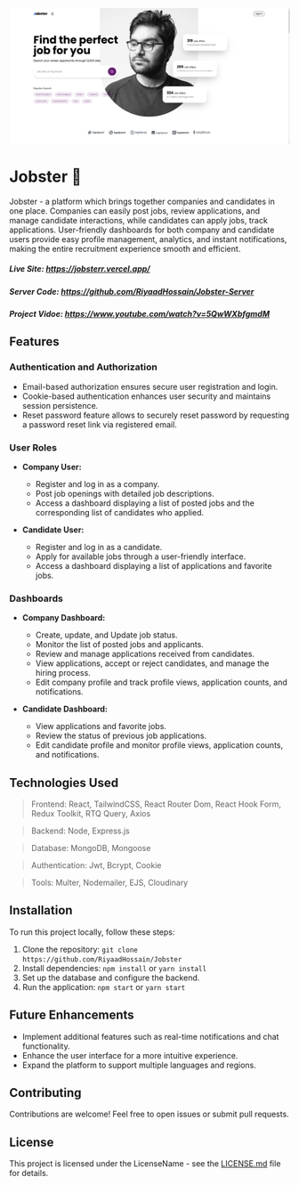 ![alt text](screenshots/jobster-home.png)

# Jobster 💼

Jobster - a platform which brings together companies and candidates in one place. Companies can easily post jobs, review applications, and manage candidate interactions, while candidates can apply jobs, track applications. User-friendly dashboards for both company and candidate users provide easy profile management, analytics, and instant notifications, making the entire recruitment experience smooth and efficient.

##### Live Site: https://jobsterr.vercel.app/

##### Server Code: https://github.com/RiyaadHossain/Jobster-Server

##### Project Vidoe: https://www.youtube.com/watch?v=5QwWXbfgmdM

## Features

### Authentication and Authorization

- Email-based authorization ensures secure user registration and login.
- Cookie-based authentication enhances user security and maintains session persistence.
- Reset password feature allows to securely reset password by requesting a password reset link via registered email.

### User Roles

- **Company User:**

  - Register and log in as a company.
  - Post job openings with detailed job descriptions.
  - Access a dashboard displaying a list of posted jobs and the corresponding list of candidates who applied.

- **Candidate User:**
  - Register and log in as a candidate.
  - Apply for available jobs through a user-friendly interface.
  - Access a dashboard displaying a list of applications and favorite jobs.

### Dashboards

- **Company Dashboard:**

  - Create, update, and Update job status.
  - Monitor the list of posted jobs and applicants.
  - Review and manage applications received from candidates.
  - View applications, accept or reject candidates, and manage the hiring process.
  - Edit company profile and track profile views, application counts, and notifications.

- **Candidate Dashboard:**
  - View applications and favorite jobs.
  - Review the status of previous job applications.
  - Edit candidate profile and monitor profile views, application counts, and notifications.

## Technologies Used

> Frontend: React, TailwindCSS, React Router Dom, React Hook Form, Redux Toolkit, RTQ Query, Axios

> Backend: Node, Express.js

> Database: MongoDB, Mongoose

> Authentication: Jwt, Bcrypt, Cookie

> Tools: Multer, Nodemailer, EJS, Cloudinary

## Installation

To run this project locally, follow these steps:

1. Clone the repository: `git clone https://github.com/RiyaadHossain/Jobster`
2. Install dependencies: `npm install` or `yarn install`
3. Set up the database and configure the backend.
4. Run the application: `npm start` or `yarn start`

## Future Enhancements

- Implement additional features such as real-time notifications and chat functionality.
- Enhance the user interface for a more intuitive experience.
- Expand the platform to support multiple languages and regions.

## Contributing

Contributions are welcome! Feel free to open issues or submit pull requests.

## License

This project is licensed under the LicenseName - see the [LICENSE.md](LICENSE.md) file for details.
